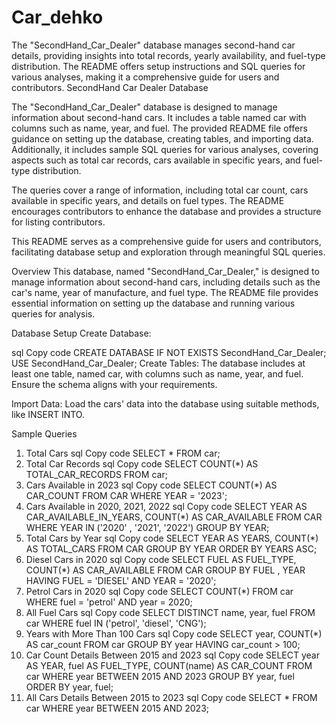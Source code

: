 # Car_dehko
The "SecondHand_Car_Dealer" database manages second-hand car details, providing insights into total records, yearly availability, and fuel-type distribution. The README offers setup instructions and SQL queries for various analyses, making it a comprehensive guide for users and contributors.
SecondHand Car Dealer Database

The "SecondHand_Car_Dealer" database is designed to manage information about second-hand cars. It includes a table named car with columns such as name, year, and fuel. The provided README file offers guidance on setting up the database, creating tables, and importing data. Additionally, it includes sample SQL queries for various analyses, covering aspects such as total car records, cars available in specific years, and fuel-type distribution.

The queries cover a range of information, including total car count, cars available in specific years, and details on fuel types. The README encourages contributors to enhance the database and provides a structure for listing contributors.

This README serves as a comprehensive guide for users and contributors, facilitating database setup and exploration through meaningful SQL queries.


Overview
This database, named "SecondHand_Car_Dealer," is designed to manage information about second-hand cars, including details such as the car's name, year of manufacture, and fuel type. The README file provides essential information on setting up the database and running various queries for analysis.

Database Setup
Create Database:

sql
Copy code
CREATE DATABASE IF NOT EXISTS SecondHand_Car_Dealer;
USE SecondHand_Car_Dealer;
Create Tables:
The database includes at least one table, named car, with columns such as name, year, and fuel. Ensure the schema aligns with your requirements.

Import Data:
Load the cars' data into the database using suitable methods, like INSERT INTO.

Sample Queries
1. Total Cars
sql
Copy code
SELECT * FROM car;
2. Total Car Records
sql
Copy code
SELECT COUNT(*) AS TOTAL_CAR_RECORDS FROM car;
3. Cars Available in 2023
sql
Copy code
SELECT COUNT(*) AS CAR_COUNT FROM CAR WHERE YEAR = '2023';
4. Cars Available in 2020, 2021, 2022
sql
Copy code
SELECT YEAR AS CAR_AVAILABLE_IN_YEARS, COUNT(*) AS CAR_AVAILABLE
FROM CAR
WHERE YEAR IN ('2020' , '2021', '2022')
GROUP BY YEAR;
5. Total Cars by Year
sql
Copy code
SELECT YEAR AS YEARS, COUNT(*) AS TOTAL_CARS
FROM CAR
GROUP BY YEAR
ORDER BY YEARS ASC;
6. Diesel Cars in 2020
sql
Copy code
SELECT FUEL AS FUEL_TYPE, COUNT(*) AS CAR_AVAILABLE
FROM CAR
GROUP BY FUEL , YEAR
HAVING FUEL = 'DIESEL' AND YEAR = '2020';
7. Petrol Cars in 2020
sql
Copy code
SELECT COUNT(*)
FROM car
WHERE fuel = 'petrol' AND year = 2020;
8. All Fuel Cars
sql
Copy code
SELECT DISTINCT name, year, fuel
FROM car
WHERE fuel IN ('petrol', 'diesel', 'CNG');
9. Years with More Than 100 Cars
sql
Copy code
SELECT year, COUNT(*) AS car_count
FROM car
GROUP BY year
HAVING car_count > 100;
10. Car Count Details Between 2015 and 2023
sql
Copy code
SELECT year AS YEAR, fuel AS FUEL_TYPE, COUNT(name) AS CAR_COUNT
FROM car
WHERE year BETWEEN 2015 AND 2023
GROUP BY year, fuel
ORDER BY year, fuel;
11. All Cars Details Between 2015 to 2023
sql
Copy code
SELECT *
FROM car
WHERE year BETWEEN 2015 AND 2023;
